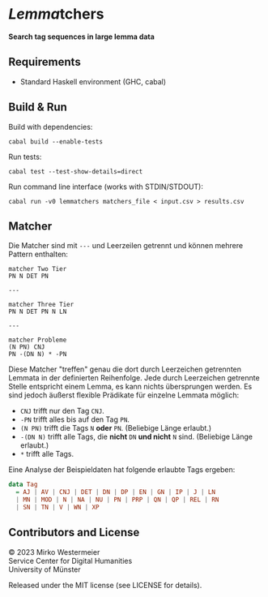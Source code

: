 # *Lemma*tchers

**Search tag sequences in large lemma data**

## Requirements

- Standard Haskell environment (GHC, cabal)

## Build & Run

Build with dependencies:

```
cabal build --enable-tests
```

Run tests:

```
cabal test --test-show-details=direct
```

Run command line interface (works with STDIN/STDOUT):

```
cabal run -v0 lemmatchers matchers_file < input.csv > results.csv
```

## Matcher

Die Matcher sind mit `---` und Leerzeilen getrennt und können mehrere Pattern enthalten:

```
matcher Two Tier
PN N DET PN

---

matcher Three Tier
PN N DET PN N LN

---

matcher Probleme
(N PN) CNJ
PN -(DN N) * -PN
```

Diese Matcher "treffen" genau die dort durch Leerzeichen getrennten Lemmata in der definierten Reihenfolge. Jede durch Leerzeichen getrennte Stelle entspricht einem Lemma, es kann nichts übersprungen werden. Es sind jedoch äußerst flexible Prädikate für einzelne Lemmata möglich:

- `CNJ` trifft nur den Tag `CNJ`.
- `-PN` trifft alles bis auf den Tag `PN`.
- `(N PN)` trifft die Tags `N` **oder** `PN`. (Beliebige Länge erlaubt.)
- `-(DN N)` trifft alle Tags, die **nicht** `DN` **und nicht** `N` sind. (Beliebige Länge erlaubt.)
- `*` trifft alle Tags.

Eine Analyse der Beispieldaten hat folgende erlaubte Tags ergeben:

```haskell
data Tag
  = AJ | AV | CNJ | DET | DN | DP | EN | GN | IP | J | LN
  | MN | MOD | N | NA | NU | PN | PRP | QN | QP | REL | RN
  | SN | TN | V | WN | XP
```

## Contributors and License

&copy; 2023 Mirko Westermeier  
Service Center for Digital Humanities  
University of Münster

Released under the MIT license (see LICENSE for details).
